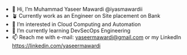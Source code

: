 - 👋 Hi, I’m Muhammad Yaseer Mawardi @iyasmawardii
- :potted_plant: Currently work as an Engineer on Site placement on Bank
- 👀 I’m interested in Cloud Computing and Automation
- 🌱 I’m currently learning DevSecOps Engineering
- 📫 Reach me with e-mail: yaseermawardi@gmail.com or my LinkedIn https://linkedin.com/yaseermawardi

<!---
iyasmawardii/iyasmawardii is a ✨ special ✨ repository because its `README.md` (this file) appears on your GitHub profile.
You can click the Preview link to take a look at your changes.
--->
